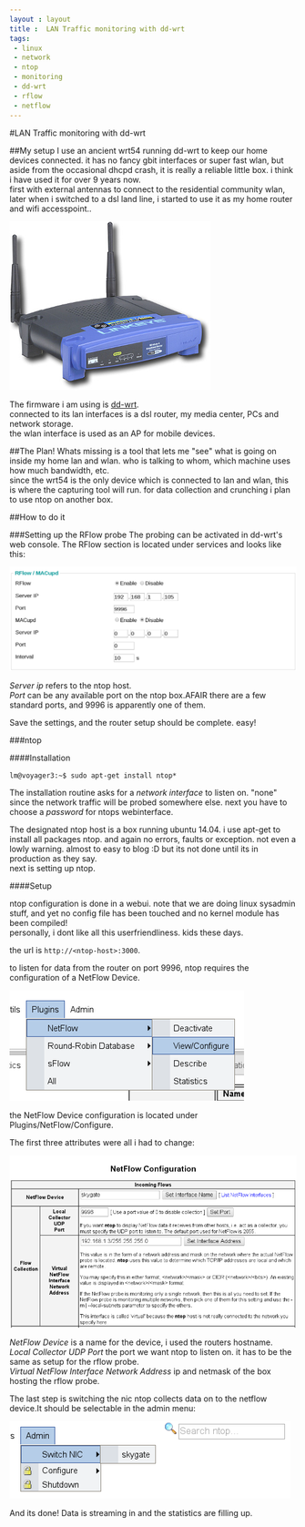 ```yaml
---
layout : layout
title :  LAN Traffic monitoring with dd-wrt
tags:
 - linux
 - network
 - ntop
 - monitoring
 - dd-wrt
 - rflow
 - netflow
---
```


#LAN Traffic monitoring with dd-wrt

##My setup
I use an ancient wrt54 running dd-wrt to keep our home devices connected. it has no fancy gbit interfaces or super fast wlan, but aside from the occasional dhcpd crash, it is really a reliable little box. 
i think i have used it for over 9 years now.  
first with external antennas to connect to the residential community wlan, later when i switched to a dsl land line, i started to use it as my home router and wifi accesspoint..

![Linksys WRT-54G](/assets/wrt54.jpg)

The firmware i am using is [dd-wrt](www.dd-wrt.com).  
connected to its lan interfaces is a dsl router, my media center, PCs and network storage.  
the wlan interface is used as an AP for mobile devices.

##The Plan!
Whats missing is a tool that lets me "see" what is going on inside my home lan and wlan. who is talking to whom, which machine uses how much bandwidth, etc.   
since the wrt54 is the only device which is connected to lan and wlan, this is where the capturing tool will run. 
for data collection and crunching i plan to use ntop on another box.

##How to do it

###Setting up the RFlow probe 
The probing can be activated in dd-wrt's web console. The RFlow section is located under services and looks like this:

![RFlow configuration via dd-wrt web console](/assets/dd-wrt-admin-rflow-section.png)

*Server ip* refers to the ntop host.   
*Port* can be any available port on the ntop box.AFAIR there are a few standard ports, and 9996 is apparently one of them.

Save the settings, and the router setup should be complete. easy!

###ntop

####Installation

```
lm@voyager3:~$ sudo apt-get install ntop*
```

The installation routine asks for a *network interface* to listen on. "none" since the network traffic will be probed somewhere else. next you have to choose a *password* for ntops webinterface.

The designated ntop host is a box running ubuntu 14.04. i use apt-get to install all packages ntop. and again no errors, faults or exception. not even a lowly warning.
almost to easy to blog :D but its not done until its in production as they say.  
next is setting up ntop.

####Setup

ntop configuration is done in a webui. note that we are doing linux sysadmin stuff, and yet no config file has been touched and no kernel module has been compiled!  
personally, i dont like all this userfriendliness. kids these days.
 
the url is ``http://<ntop-host>:3000``.  

to listen for data from the router on port 9996, ntop requires the configuration of a NetFlow Device. 
 
![the NetFlow Device configuration is located under Plugins/NetFlow/Configure](/assets/ntop-plugin-menu.png)

the NetFlow Device configuration is located under Plugins/NetFlow/Configure.

The first three attributes were all i had to change:

![the NetFlow Device configuration form](/assets/ntop-netflow-configuration.png)

*NetFlow Device* is a name for the device, i used the routers hostname.  
*Local Collector UDP Port* the port we want ntop to listen on. it has to be the same as setup for the rflow probe.  
*Virtual NetFlow Interface Network Address* ip and netmask of the box hosting the rflow probe.  


The last step is switching the nic ntop collects data on to the netflow device.It should be selectable in the admin menu:

![the NetFlow Device configuration form](/assets/ntop-switch-nic.png)


And its done! Data is streaming in and the statistics are filling up.


